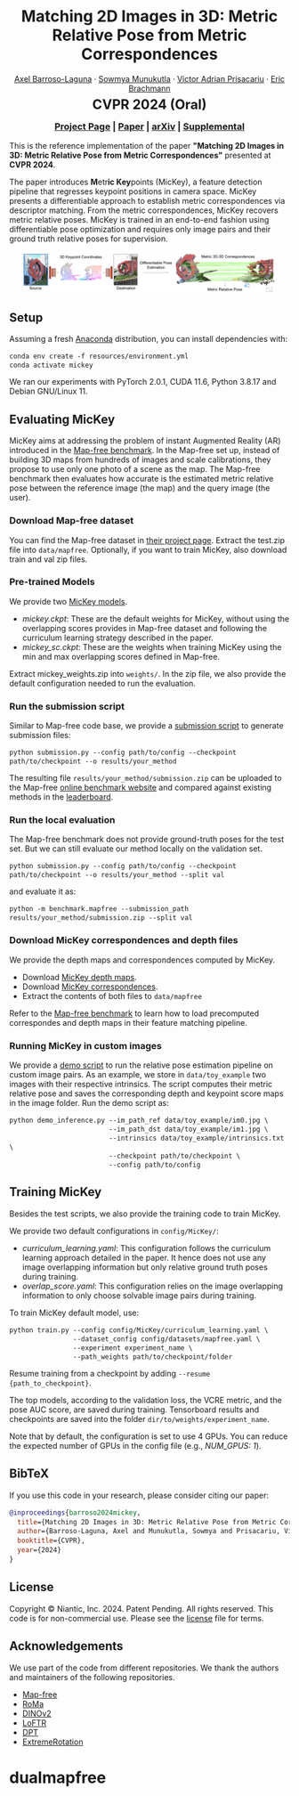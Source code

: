 <div style="text-align: center;">
  <h1>Matching 2D Images in 3D: Metric Relative Pose from Metric Correspondences</h1>
    <p>
    <a href="https://scholar.google.com/citations?user=m_SPRGUAAAAJ&hl=en">Axel Barroso-Laguna</a>
    ·
    <a href="https://scholar.google.com/citations?user=l-zRzDEAAAAJ&hl=en">Sowmya Munukutla</a>
    ·
    <a href="https://www.robots.ox.ac.uk/~victor/">Victor Adrian Prisacariu</a>
    ·
    <a href="https://ebrach.github.io/">Eric Brachmann</a>
  </p>
  <h2 style="font-size:1.7em; margin-top: -0.5rem; margin-bottom: -0.5rem;">CVPR 2024 (Oral)</h2>  
  <h3><a href="https://nianticlabs.github.io/mickey/">Project Page</a> | <a href="https://storage.googleapis.com/niantic-lon-static/research/mickey/mickey_main_paper.pdf">Paper</a> | <a href="https://arxiv.org/abs/2404.06337">arXiv</a> | <a href="https://storage.googleapis.com/niantic-lon-static/research/mickey/mickey_supp.pdf">Supplemental</a></h3>
</div>

This is the reference implementation of the paper **"Matching 2D Images in 3D: Metric Relative Pose from Metric Correspondences"** presented at **CVPR 2024**.

The paper introduces **M**etr**ic Key**points (MicKey), a feature detection pipeline that regresses keypoint positions in camera space.
MicKey presents a differentiable approach to establish metric correspondences via descriptor matching. From the metric correspondences, MicKey recovers metric relative poses.
MicKey is trained in an end-to-end fashion using differentiable pose optimization and requires only image pairs and their ground truth relative poses for supervision.

<p align="center">
    <img src="resources/teaser_mickey.png" alt="teaser" width="90%">
</p>

## Setup

Assuming a fresh [Anaconda](https://www.anaconda.com/download/) distribution, you can install dependencies with:
```shell
conda env create -f resources/environment.yml
conda activate mickey
```
We ran our experiments with PyTorch 2.0.1, CUDA 11.6, Python 3.8.17 and Debian GNU/Linux 11.

## Evaluating MicKey
MicKey aims at addressing the problem of instant Augmented Reality (AR) introduced in the [Map-free benchmark](https://research.nianticlabs.com/mapfree-reloc-benchmark).
In the Map-free set up, instead of building 3D maps from hundreds of images and scale calibrations, they propose to use only one photo of a scene as the map.
The Map-free benchmark then evaluates how accurate is the estimated metric relative pose between the reference image (the map)
and the query image (the user).

### Download Map-free dataset
You can find the Map-free dataset in [their project page](https://research.nianticlabs.com/mapfree-reloc-benchmark/dataset).
Extract the test.zip file into `data/mapfree`. Optionally, if you want to train MicKey, also download train and val zip files. 

### Pre-trained Models
We provide two [MicKey models](https://storage.googleapis.com/niantic-lon-static/research/mickey/assets/mickey_weights.zip).
  * _mickey.ckpt_: These are the default weights for MicKey, without using the overlapping scores provides in Map-free dataset and following the curriculum learning strategy described in the paper.
  * _mickey_sc.ckpt_: These are the weights when training MicKey using the min and max overlapping scores defined in Map-free.

Extract mickey_weights.zip into `weights/`. In the zip file, we also provide the default configuration needed to run the evaluation. 

### Run the submission script
Similar to Map-free code base, we provide a [submission script](submission.py) to generate submission files:

```shell
python submission.py --config path/to/config --checkpoint path/to/checkpoint --o results/your_method
```
The resulting file `results/your_method/submission.zip` can be uploaded to the Map-free [online benchmark website](https://research.nianticlabs.com/mapfree-reloc-benchmark) and compared against existing methods in the [leaderboard](https://research.nianticlabs.com/mapfree-reloc-benchmark/leaderboard).

### Run the local evaluation
The Map-free benchmark does not provide ground-truth poses for the test set. But we can still evaluate our method locally on the validation set.
```shell
python submission.py --config path/to/config --checkpoint path/to/checkpoint --o results/your_method --split val
```
and evaluate it as:
```shell
python -m benchmark.mapfree --submission_path results/your_method/submission.zip --split val
```

### Download MicKey correspondences and depth files
We provide the depth maps and correspondences computed by MicKey.
- Download [MicKey depth maps](https://storage.googleapis.com/niantic-lon-static/research/map-free-reloc/assets/mickey_depths.tar.gz).
- Download [MicKey correspondences](https://storage.googleapis.com/niantic-lon-static/research/map-free-reloc/assets/mickey_correspondences.zip).
- Extract the contents of both files to `data/mapfree`

Refer to the [Map-free benchmark](https://github.com/nianticlabs/map-free-reloc/tree/main?tab=readme-ov-file#feature-matching--scale-from-depth-baselines) to learn how to load precomputed correspondes and depth maps in their feature matching pipeline. 
  
### Running MicKey in custom images
We provide a [demo script](demo_inference.py) to run the relative pose estimation pipeline on custom image pairs.
As an example, we store in `data/toy_example` two images with their respective intrinsics.
The script computes their metric relative pose and saves the corresponding depth and keypoint score maps in the image folder.
Run the demo script as:
```shell
python demo_inference.py --im_path_ref data/toy_example/im0.jpg \
                         --im_path_dst data/toy_example/im1.jpg \
                         --intrinsics data/toy_example/intrinsics.txt \
                         --checkpoint path/to/checkpoint \
                         --config path/to/config
```

## Training MicKey
Besides the test scripts, we also provide the training code to train MicKey. 

We provide two default configurations in `config/MicKey/`:
  * _curriculum_learning.yaml_: This configuration follows the curriculum learning approach detailed in the paper. 
   It hence does not use any image overlapping information but only relative ground truth poses during training. 
  * _overlap_score.yaml_: This configuration relies on the image overlapping information to only choose solvable image pairs during training.

To train MicKey default model, use:
```shell
python train.py --config config/MicKey/curriculum_learning.yaml \
                --dataset_config config/datasets/mapfree.yaml \
                --experiment experiment_name \
                --path_weights path/to/checkpoint/folder
```
Resume training from a checkpoint by adding `--resume {path_to_checkpoint}`.

The top models, according to the validation loss, the VCRE metric, and the pose AUC score, are saved during training.
Tensorboard results and checkpoints are saved into the folder `dir/to/weights/experiment_name`.

Note that by default, the configuration is set to use 4 GPUs. 
You can reduce the expected number of GPUs in the config file (e.g., _NUM_GPUS: 1_). 

## BibTeX
If you use this code in your research, please consider citing our paper:

```bibtex
@inproceedings{barroso2024mickey,
  title={Matching 2D Images in 3D: Metric Relative Pose from Metric Correspondences},
  author={Barroso-Laguna, Axel and Munukutla, Sowmya and Prisacariu, Victor and Brachmann, Eric},
  booktitle={CVPR},
  year={2024}
}
```

## License
Copyright © Niantic, Inc. 2024. Patent Pending. All rights reserved. This code is for non-commercial use. Please see the [license](LICENSE) file for terms.

## Acknowledgements
We use part of the code from different repositories. We thank the authors and maintainers of the following repositories.
- [Map-free](https://research.nianticlabs.com/mapfree-reloc-benchmark)
- [RoMa](https://github.com/Parskatt/RoMa)
- [DINOv2](https://github.com/facebookresearch/dinov2)
- [LoFTR](https://github.com/zju3dv/LoFTR)
- [DPT](https://github.com/isl-org/DPT)
- [ExtremeRotation](https://github.com/RuojinCai/ExtremeRotation_code)

# dualmapfree

